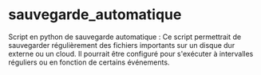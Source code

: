 # sauvegarde_automatique
Script en python de sauvegarde automatique : Ce script permettrait de sauvegarder régulièrement des fichiers importants sur un disque dur externe ou un cloud. Il pourrait être configuré pour s'exécuter à intervalles réguliers ou en fonction de certains événements.
